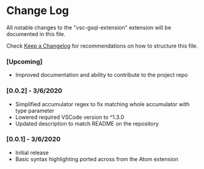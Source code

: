 # Change Log

All notable changes to the "vsc-gsql-extension" extension will be documented in this file.

Check [Keep a Changelog](http://keepachangelog.com/) for recommendations on how to structure this file.

### [Upcoming]

- Improved documentation and ability to contribute to the project repo

### [0.0.2] - 3/6/2020

- Simplified accumulator regex to fix matching whole accumulator with type parameter
- Lowered required VSCode version to ^1.3.0
- Updated description to match README on the repository

### [0.0.1] - 3/6/2020

- Initial release
- Basic syntax highlighting ported across from the Atom extension